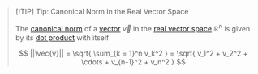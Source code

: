 >[!TIP] Tip: Canonical Norm in the Real Vector Space
>
>The [canonical norm](../../../Vector%20Spaces/Inner%20Product%20Spaces/Canonical%20Norm.md) of a [vector](Real%20Vector.md) $\vec{v}$ in the [real vector space](Structure%20of%20the%20Real%20Vector%20Space.md) $\mathbb{R}^n$ is given by its [dot product](Real%20Dot%20Product.md) with itself
>
>$$
>||\vec{v}|| = \sqrt{ \sum_{k = 1}^n v_k^2 } = \sqrt{ v_1^2 + v_2^2 + \cdots + v_{n-1}^2 + v_n^2 }
>$$
>